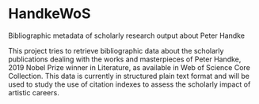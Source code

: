 # HandkeWoS
Bibliographic metadata of scholarly research output about Peter Handke

This project tries to retrieve bibliographic data about the scholarly publications dealing with the works and masterpieces of Peter Handke, 2019 Nobel Prize winner in Literature, as available in Web of Science Core Collection.
This data is currently in structured plain text format and will be used to study the use of citation indexes to assess the scholarly impact of artistic careers.
